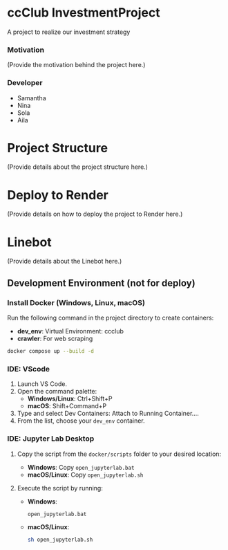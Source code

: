 # ccClub InvestmentProject

A project to realize our investment strategy

### Motivation
(Provide the motivation behind the project here.)

### Developer
* Samantha
* Nina
* Sola
* Aila

# Project Structure
(Provide details about the project structure here.)

# Deploy to Render
(Provide details on how to deploy the project to Render here.)

# Linebot
(Provide details about the Linebot here.)


## Development Environment (not for deploy)
### Install Docker (Windows, Linux, macOS)

Run the following command in the project directory to create containers:
- **dev_env**: Virtual Environment: ccclub
- **crawler**: For web scraping
```bash
docker compose up --build -d
```
### IDE: VScode
1. Launch VS Code.
2. Open the command palette:
   - **Windows/Linux**: Ctrl+Shift+P
   - **macOS**: Shift+Command+P
3. Type and select Dev Containers: Attach to Running Container....
4. From the list, choose your `dev_env` container.
### IDE: Jupyter Lab Desktop
1. Copy the script from the `docker/scripts` folder to your desired location:
   - **Windows**: Copy `open_jupyterlab.bat`
   - **macOS/Linux**: Copy `open_jupyterlab.sh`

2. Execute the script by running:
   - **Windows**:
     ```cmd
     open_jupyterlab.bat
     ```
   - **macOS/Linux**:
     ```sh
     sh open_jupyterlab.sh
     ```
